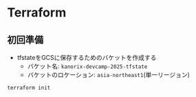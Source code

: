 # Terraform

## 初回準備

- tfstateをGCSに保存するためのバケットを作成する
  - バケット名: `kanorix-devcamp-2025-tfstate`
  - バケットのロケーション: `asia-northeast1`(単一リージョン)

```
terraform init
```
